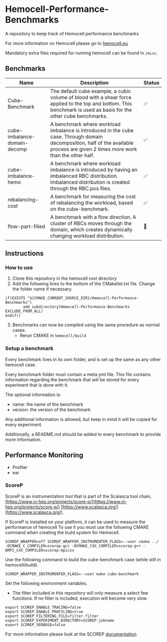 # Hemocell-Performance-Benchmarks
A repository to keep track of Hemocell performance benchmarks

For more information on Hemocell please go to [hemocell.eu](https://hemocell.eu/)

Mandatory extra files required for running hemocell can be found in `/misc`.

## Benchmarks
| Name                         	| Description                                                                                                                                                                       	| Status             	|
|------------------------------	|-----------------------------------------------------------------------------------------------------------------------------------------------------------------------------------	|--------------------	|
| Cube-Benchmark               	| The default cube example, a cubic volume of blood with a shear force applied to the top and bottom. This benchmark is used as basis for the other cube benchmarks.                	| :white_check_mark: 	|
| cube-imbalance-domain-decomp 	| A benchmark where workload imbalance is introduced in the cube case. Through domain decomposition, half of the available process are given 2 times more work than the other half. 	| :white_check_mark: 	|
| cube-imbalance-hemo          	| A benchmark where workload imbalance is introduced by having an imbalanced RBC distribution. Imbalanced distribution is created through the RBC.pos files.                        	| :white_check_mark: 	|
| rebalancing-cost             	| A benchmark for measuring the cost of rebalancing the workload, based on the cube-benchmark.                                                                                       	| :white_check_mark: 	|
| flow-part-filled             	| A benchmark with a flow direction. A cluster of RBCs moves through the domain, which creates dynamically changing workload distribution.                                          	| :red_circle:       	|

## Instructions

### How to use
1. Clone this repository in the hemocell root directory
2. Add the following lines to the bottom of the CMakelist.txt file. Change the folder name if necessary.
  ```
  if(EXISTS "${CMAKE_CURRENT_SOURCE_DIR}/Hemocell-Performance-Benchmarks")
          add_subdirectory(Hemocell-Performance-Benchmarks EXCLUDE_FROM_ALL)
  endif()
  ```
3. Benchmarks can now be compiled using the same procedure as normal cases.
    - Rerun CMAKE in `hemocell/build`


### Setup a benchmark
Every benchmark lives in its own folder, and is set up the same as any other hemocell case.

Every benchmark folder must contain a meta.yml file. This file contains information regarding the benchmark that will be stored for every experiment that is done with it.

The optional information is:
- name: the name of the benchmark
- version: the version of the benchmark

Any additional information is allowed, but keep in mind it will be copied for every experiment.

Additionally, a README.md should be added to every benchmark to provide more information.

## Performance Monitoring
- Profiler
- ear

### ScoreP
ScoreP is an instrumentation tool that is part of the Scalasca tool chain, [https://www.vi-hps.org/projects/score-p/](https://www.vi-hps.org/projects/score-p/) [https://www.scalasca.org/](https://www.scalasca.org/).

If ScoreP is installed on your platform, it can be used to measure the performance of hemocell
To use it you must use the following CMAKE command when creating the build system for Hemocell.
```
SCOREP_WRAPPER=off SCOREP_WRAPPER_INSTRUMENTER_FLAGS=--user cmake ../ -DCMAKE_C_COMPILER=scorep-gcc -DCMAKE_CXX_COMPILER=scorep-g++ -DMPI_CXX_COMPILER=scorep-mpicxx
```

Use the following command to build the cube-benchmark case (while still in hemocell/build).
```
SCOREP_WRAPPER_INSTRUMENTER_FLAGS=--user make cube-benchmark
```

Set the following environment variables.
- The filter included in this repository will only measure a select few functions. If no filter is included, execution will become very slow.
```
export SCOREP_ENABLE_TRACING=false
export SCOREP_ENABLE_PROFILING=true
export SCOREP_FILTERING_FILE=filter.filter
export SCOREP_EXPERIMENT_DIRECTORY=SCOREP-jobname
export SCOREP_VERBOSE=false
```

For more information please look at the SCOREP [documentation](https://www.vi-hps.org/projects/score-p/).

